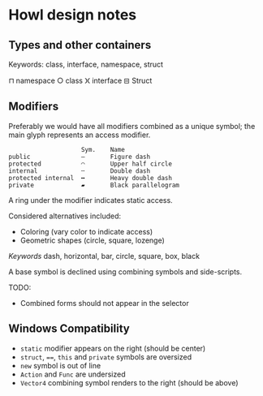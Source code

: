 # Howl design notes

## Types and other containers

Keywords: class, interface, namespace, struct

⊓ namespace
○ class
𐋂 interface
⊟ Struct

## Modifiers

Preferably we would have all modifiers combined as a unique symbol; the main glyph represents an access modifier.

```                 
                    Sym.    Name
public              ‒       Figure dash
protected           ◠       Upper half circle
internal            ╌       Double dash
protected internal  ╍       Heavy double dash
private             ▰       Black parallelogram
```

A ring under the modifier indicates static access.


Considered alternatives included:
- Coloring (vary color to indicate access)
- Geometric shapes (circle, square, lozenge)

*Keywords*
dash, horizontal, bar, circle, square, box, black

A base symbol is declined using combining symbols and side-scripts.

TODO:
- Combined forms should not appear in the selector

## Windows Compatibility

- `static` modifier appears on the right (should be center)
- `struct`, `==`, `this` and `private` symbols are oversized
- `new` symbol is out of line
- `Action` and `Func` are undersized
- `Vector4` combining symbol renders to the right (should be above)
